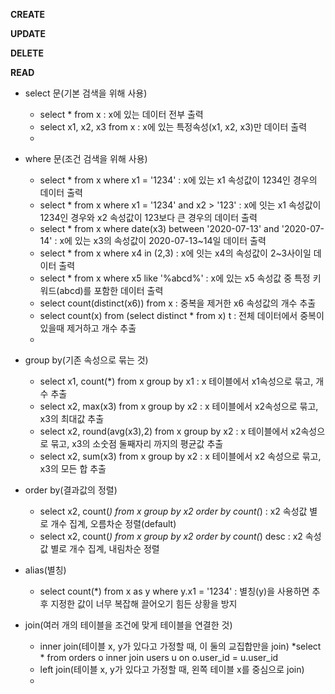 **CREATE**

**UPDATE**

**DELETE**

**READ**
* select 문(기본 검색을 위해 사용)
   * select * from x : x에 있는 데이터 전부 출력
   * select x1, x2, x3 from x : x에 있는 특정속성(x1, x2, x3)만 데이터 출력
   * 
* where 문(조건 검색을 위해 사용)
   * select * from x where x1 = '1234' : x에 있는 x1 속성값이 1234인 경우의 데이터 출력
   * select * from x where x1 = '1234' and x2 > '123' : x에 잇는 x1 속성값이 1234인 경우와 x2 속성값이 123보다 큰 경우의 데이터 출력
   * select * from x where date(x3) between '2020-07-13' and '2020-07-14' : x에 있는 x3의 속성값이 2020-07-13~14일 데이터 출력
   * select * from x where x4 in (2,3) : x에 잇는 x4의 속성값이 2~3사이일 데이터 출력
   * select * from x where x5 like '%abcd%' : x에 있는 x5 속성값 중 특정 키워드(abcd)를 포함한 데이터 출력
   * select count(distinct(x6)) from x : 중복을 제거한 x6 속성값의 개수 추출
   * select count(x) from (select distinct * from x) t : 전체 데이터에서 중복이 있을때 제거하고 개수 추출
   * 
* group by(기존 속성으로 묶는 것)
   * select x1, count(*) from x group by x1 : x 테이블에서 x1속성으로 묶고, 개수 추출
   * select x2, max(x3) from x group by x2 : x 테이블에서 x2속성으로 묶고, x3의 최대값 추출
   * select x2, round(avg(x3),2) from x group by x2 : x 테이블에서 x2속성으로 묶고, x3의 소숫점 둘째자리 까지의 평균값 추출
   * select x2, sum(x3) from x group by x2 : x 테이블에서 x2 속성으로 묶고, x3의 모든 합 추출

* order by(결과값의 정렬)
   * select x2, count(*) from x group by x2 order by count(*) : x2 속성값 별로 개수 집계, 오름차순 정렬(default)
   * select x2, count(*) from x group by x2 order by count(*) desc : x2 속성값 별로 개수 집계, 내림차순 정렬

* alias(별칭)
   * select count(*) from x as y where y.x1 = '1234' : 별칭(y)을 사용하면 추후 지정한 값이 너무 복잡해 끌어오기 힘든 상황을 방지 

* join(여러 개의 테이블을 조건에 맞게 테이블을 연결한 것)
   * inner join(테이블 x, y가 있다고 가정할 때, 이 둘의 교집합만을 join)
    *select * from orders o 
inner join users u
on o.user_id = u.user_id  
   * left join(테이블 x, y가 있다고 가정할 때, 왼쪽 테이블 x를 중심으로 join)
   * 













